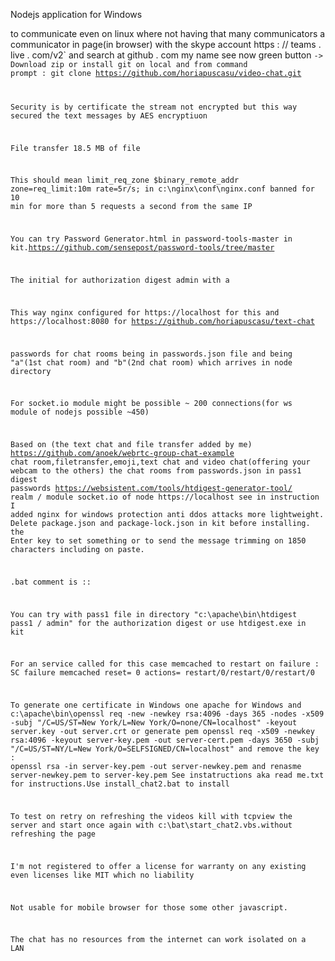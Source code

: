 Nodejs application for Windows

to communicate even on linux where not having that many communicators a communicator in page(in browser) with the skype account https : // teams . live . com/v2` and search at github . com my name see now green button <Code>-> Download zip or install git on local and from command prompt : git clone https://github.com/horiapuscasu/video-chat.git


Security is by certificate the stream not encrypted but this way secured the text messages by AES encryptiuon

File transfer 18.5 MB of file

 This should mean limit_req_zone $binary_remote_addr zone=req_limit:10m rate=5r/s; in c:\nginx\conf\nginx.conf banned for 10 min for more than 5 requests a second from the same IP
 
You can try Password Generator.html in password-tools-master in kit.https://github.com/sensepost/password-tools/tree/master

The initial for authorization digest admin with a

This way nginx configured for https://localhost for this and https://localhost:8080 for https://github.com/horiapuscasu/text-chat

passwords for chat rooms being in passwords.json file and being "a"(1st chat room) and "b"(2nd chat room) which arrives in node directory

For socket.io module might be possible ~ 200 connections(for ws module of nodejs possible ~450)

Based on (the text chat and file transfer added by me) https://github.com/anoek/webrtc-group-chat-example chat room,filetransfer,emoji,text chat and video chat(offering your webcam to the others) the chat rooms from passwords.json in pass1 digest passwords https://websistent.com/tools/htdigest-generator-tool/ realm / module socket.io of node https://localhost see in instruction
I added nginx for windows protection anti ddos attacks more lightweight.
Delete package.json and package-lock.json in kit before installing.
the Enter key to set something or to send the message trimming on 1850 characters including on paste.

.bat comment is  ::

You can try with pass1 file in directory "c:\apache\bin\htdigest pass1 / admin" for the authorization digest or use htdigest.exe in kit

For an service called for this case memcached to restart on failure : SC failure memcached reset= 0 actions= restart/0/restart/0/restart/0

To generate one certificate in Windows one apache for Windows and c:\apache\bin\openssl req -new -newkey rsa:4096 -days 365 -nodes -x509 -subj "/C=US/ST=New York/L=New York/O=none/CN=localhost" -keyout server.key -out server.crt
or generate pem openssl req -x509 -newkey rsa:4096 -keyout server-key.pem -out server-cert.pem -days 3650 -subj "/C=US/ST=NY/L=New York/O=SELFSIGNED/CN=localhost" and remove the key : openssl rsa -in server-key.pem -out server-newkey.pem and renasme server-newkey.pem to server-key.pem
See instatructions aka read me.txt for instructions.Use install_chat2.bat to install

To test on retry on refreshing the videos kill with tcpview the server and start once again with c:\bat\start_chat2.vbs.without refreshing the page

I'm not registered to offer a license for warranty on any existing even licenses like MIT which no liability

Not usable for mobile browser  for those some other javascript.

The chat has no resources from the internet can work isolated on a LAN
